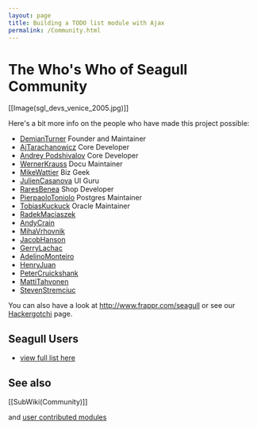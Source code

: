 ```yaml
---
layout: page
title: Building a TODO list module with Ajax
permalink: /Community.html
---
```


<!-- Name: Community -->
<!-- Version: 24 -->
<!-- Last-Modified: 2007/01/08 23:44:16 -->
<!-- Author: stevenstremciuc -->
# The Who's Who of Seagull Community

[[Image(sgl\_devs\_venice\_2005.jpg)]]

Here's a bit more info on the people who have made this project possible:

  * [DemianTurner][1] Founder and Maintainer
  * [AjTarachanowicz][2] Core Developer
  * [Andrey Podshivalov][3] Core Developer
  * [WernerKrauss][4] Docu Maintainer
  * [MikeWattier][5] Biz Geek
  * [JulienCasanova][6] UI Guru
  * [RaresBenea][7] Shop Developer
  * [PierpaoloToniolo][8] Postgres Maintainer
  * [TobiasKuckuck][9] Oracle Maintainer
  * [RadekMaciaszek][10] 
  * [AndyCrain][11] 
  * [MihaVrhovnik][12] 
  * [JacobHanson][13] 
  * [GerryLachac][14] 
  * [AdelinoMonteiro][15] 
  * [HenryJuan][16] 
  * [PeterCruickshank][17] 
  * [MattiTahvonen][18] 
  * [StevenStremciuc][19]

You can also have a look at http://www.frappr.com/seagull or see our [Hackergotchi][20] page.


## Seagull Users
  * [view full list here][21]

## See also
[[SubWiki(Community)]]

and [user contributed modules][22]

[1]:	/User/DemianTurner.html
[2]:	/User/AjTarachanowicz.html
[3]:	/User/omniton.html
[4]:	/User/WernerKrauss.html
[5]:	/User/MikeWattier.html
[6]:	/User/JulienCasanova.html
[7]:	/User/RaresBenea.html
[8]:	/User/PierpaoloToniolo.html
[9]:	/User/TobiasKuckuck.html
[10]:	/User/RadekMaciaszek.html
[11]:	/User/AndyCrain.html
[12]:	/User/MihaVrhovnik.html
[13]:	/User/JacobHanson.html
[14]:	/User/GerryLachac.html
[15]:	/User/AdelinoMonteiro.html
[16]:	/User/HenryJuan.html
[17]:	/User/PeterCruickshank.html
[18]:	/User/MattiTahvonen.html
[19]:	/User/StevenStremciuc.html
[20]:	/Community/Hackergotchi.html
[21]:	/User.html
[22]:	/General/Modules#UserContributedModules.html